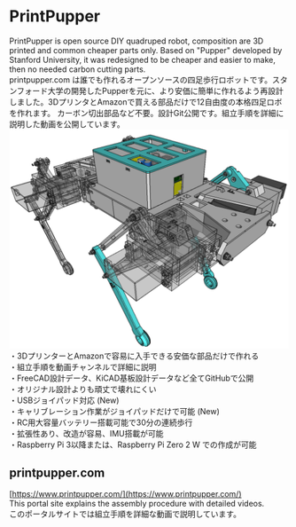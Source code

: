 # PrintPupper  
PrintPupper is open source DIY quadruped robot, composition are 3D printed and common cheaper parts only. Based on "Pupper" developed by Stanford University, it was redesigned to be cheaper and easier to make, then no needed carbon cutting parts.  
printpupper.com は誰でも作れるオープンソースの四足歩行ロボットです。スタンフォード大学の開発したPupperを元に、より安価に簡単に作れるよう再設計しました。3DプリンタとAmazonで買える部品だけで12自由度の本格四足ロボを作れます。
カーボン切出部品など不要。設計Git公開です。組立手順を詳細に説明した動画を公開しています。
![](etc/pic1.png)  
・3DプリンターとAmazonで容易に入手できる安価な部品だけで作れる  
・組立手順を動画チャンネルで詳細に説明  
・FreeCAD設計データ、KiCAD基板設計データなど全てGitHubで公開  
・オリジナル設計よりも頑丈で壊れにくい  
・USBジョイパッド対応 (New)  
・キャリブレーション作業がジョイパッドだけで可能 (New)  
・RC用大容量バッテリー搭載可能で30分の連続歩行  
・拡張性あり、改造が容易、IMU搭載が可能  
・Raspberry Pi 3以降または、Raspberry Pi Zero 2 W での作成が可能  
## printpupper.com  
[https://www.printpupper.com/](https://www.printpupper.com/)  
This portal site explains the assembly procedure with detailed videos.  
このポータルサイトでは組立手順を詳細な動画で説明しています。  


